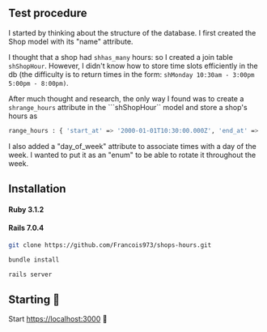 ## Test procedure

I started by thinking about the structure of the database. I first created the Shop model with its "name" attribute. 

I thought that a shop had ```shhas_many``` hours: so I created a join table ```shShopHour```. However, I didn't know how to store time slots efficiently in the db (the difficulty is to return times in the form: ```shMonday 10:30am - 3:00pm 5:00pm - 8:00pm)```. 

After much thought and research, the only way I found was to create a ```shrange_hours``` attribute in the ```shShopHour`` model and store a shop's hours as
 
```sh
range_hours : { 'start_at' => '2000-01-01T10:30:00.000Z', 'end_at' => '2000-01-01T15:00:00.000Z' }
```

I also added a "day_of_week" attribute to associate times with a day of the week.  I wanted to put it as an "enum" to be able to rotate it throughout the week. 

## Installation

#### Ruby 3.1.2 
#### Rails 7.0.4

```sh
git clone https://github.com/Francois973/shops-hours.git
```

```sh
bundle install
```

```sh
rails server
```


## Starting 🚀

Start [https://localhost:3000](https://localhost:3000) 💎
